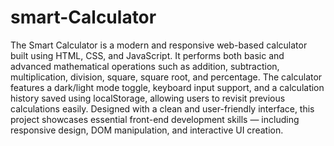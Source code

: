 # smart-Calculator
The Smart Calculator is a modern and responsive web-based calculator built using HTML, CSS, and JavaScript.
It performs both basic and advanced mathematical operations such as addition, subtraction, multiplication, division, square, square root, and percentage.
The calculator features a dark/light mode toggle, keyboard input support, and a calculation history saved using localStorage, allowing users to revisit previous calculations easily.
Designed with a clean and user-friendly interface, this project showcases essential front-end development skills — including responsive design, DOM manipulation, and interactive UI creation.
